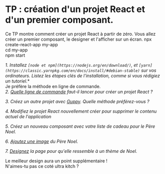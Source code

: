 # TP : création d'un projet React et d'un premier composant.

Ce TP montre comment créer un projet React à partir de zéro. Vous allez créer un premier composant, le designer et l'afficher sur un écran.
  npx create-react-app my-app  
  cd my-app  
  npm start  

*1. Installez `[node et npm](https://nodejs.org/en/download/)`, et `[yarn](https://classic.yarnpkg.com/en/docs/install/#debian-stable)` sur vos ordinateurs. Listez les étapes clés de l'installation, comme si vous rédigiez un tutoriel.**    
  Je préfère la méthode en ligne de commande.   
*2. [Quelle ligne de commande](https://github.com/facebook/create-react-app) faut-il lancer pour créer un projet React ?*

*3. Créez un autre projet avec [Guppy](https://github.com/joshwcomeau/guppy). Quelle méthode préférez-vous ?*

*4. Modifiez le projet React nouvellement créer pour supprimer le contenu actuel de l'application*

*5. Créez un nouveau composant avec votre liste de cadeau pour le Père Noel.*

*6. [Ajoutez une image](https://create-react-app.dev/docs/adding-images-fonts-and-files/) du Père Noel.*

*7. [Designez](https://create-react-app.dev/docs/adding-a-stylesheet) la page pour qu'elle ressemble à un thème de Noel.*

Le meilleur design aura un point supplémentaire !  
  N'aimes-tu pas ce coté ultra kitch ?
